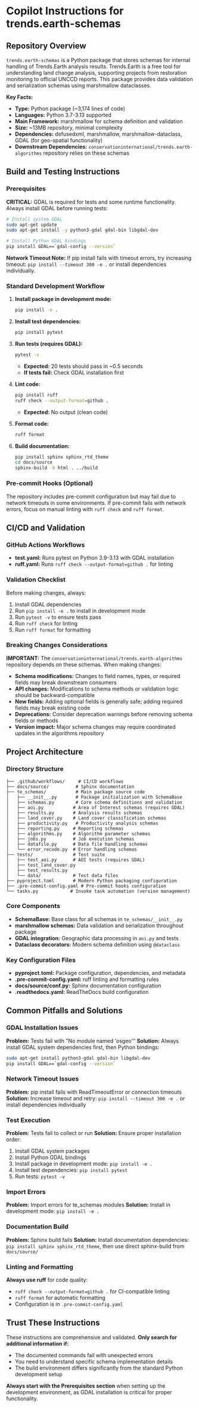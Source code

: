 # Copilot Instructions for trends.earth-schemas

## Repository Overview

`trends.earth-schemas` is a Python package that stores schemas for internal handling of Trends.Earth analysis results. Trends.Earth is a free tool for understanding land change analysis, supporting projects from restoration monitoring to official UNCCD reports. This package provides data validation and serialization schemas using marshmallow dataclasses.

**Key Facts:**
- **Type:** Python package (~3,174 lines of code)
- **Languages:** Python 3.7-3.13 supported
- **Main Framework:** marshmallow for schema definition and validation
- **Size:** ~13MB repository, minimal complexity
- **Dependencies:** defusedxml, marshmallow, marshmallow-dataclass, GDAL (for geo-spatial functionality)
- **Downstream Dependencies:** `conservationinternational/trends.earth-algorithms` repository relies on these schemas

## Build and Testing Instructions

### Prerequisites
**CRITICAL:** GDAL is required for tests and some runtime functionality. Always install GDAL before running tests:

```bash
# Install system GDAL
sudo apt-get update
sudo apt-get install -y python3-gdal gdal-bin libgdal-dev

# Install Python GDAL bindings
pip install GDAL==`gdal-config --version`
```

**Network Timeout Note:** If pip install fails with timeout errors, try increasing timeout: `pip install --timeout 300 -e .` or install dependencies individually.

### Standard Development Workflow

1. **Install package in development mode:**
   ```bash
   pip install -e .
   ```

2. **Install test dependencies:**
   ```bash
   pip install pytest
   ```

3. **Run tests (requires GDAL):**
   ```bash
   pytest -v
   ```
   - **Expected:** 20 tests should pass in ~0.5 seconds
   - **If tests fail:** Check GDAL installation first

4. **Lint code:**
   ```bash
   pip install ruff
   ruff check --output-format=github .
   ```
   - **Expected:** No output (clean code)

5. **Format code:**
   ```bash
   ruff format
   ```

6. **Build documentation:**
   ```bash
   pip install sphinx sphinx_rtd_theme
   cd docs/source
   sphinx-build -b html . ../build
   ```

### Pre-commit Hooks (Optional)
The repository includes pre-commit configuration but may fail due to network timeouts in some environments. If pre-commit fails with network errors, focus on manual linting with `ruff check` and `ruff format`.

## CI/CD and Validation

### GitHub Actions Workflows
- **test.yaml:** Runs pytest on Python 3.9-3.13 with GDAL installation
- **ruff.yaml:** Runs `ruff check --output-format=github .` for linting

### Validation Checklist
Before making changes, always:
1. Install GDAL dependencies
2. Run `pip install -e .` to install in development mode
3. Run `pytest -v` to ensure tests pass
4. Run `ruff check` for linting
5. Run `ruff format` for formatting

### Breaking Changes Considerations
**IMPORTANT:** The `conservationinternational/trends.earth-algorithms` repository depends on these schemas. When making changes:
- **Schema modifications:** Changes to field names, types, or required fields may break downstream consumers
- **API changes:** Modifications to schema methods or validation logic should be backward-compatible
- **New fields:** Adding optional fields is generally safe; adding required fields may break existing code
- **Deprecations:** Consider deprecation warnings before removing schema fields or methods
- **Version impact:** Major schema changes may require coordinated updates in the algorithms repository

## Project Architecture

### Directory Structure
```
├── .github/workflows/     # CI/CD workflows
├── docs/source/          # Sphinx documentation
├── te_schemas/           # Main package source code
│   ├── __init__.py       # Package initialization with SchemaBase
│   ├── schemas.py        # Core schema definitions and validation
│   ├── aoi.py           # Area of Interest schemas (requires GDAL)
│   ├── results.py       # Analysis results schemas
│   ├── land_cover.py    # Land cover classification schemas
│   ├── productivity.py   # Productivity analysis schemas
│   ├── reporting.py     # Reporting schemas
│   ├── algorithms.py    # Algorithm parameter schemas
│   ├── jobs.py          # Job execution schemas
│   ├── datafile.py      # Data file handling schemas
│   └── error_recode.py  # Error handling schemas
├── tests/               # Test suite
│   ├── test_aoi.py      # AOI tests (requires GDAL)
│   ├── test_land_cover.py
│   ├── test_results.py
│   └── data/            # Test data files
├── pyproject.toml       # Modern Python packaging configuration
├── .pre-commit-config.yaml # Pre-commit hooks configuration
└── tasks.py            # Invoke task automation (version management)
```

### Core Components
- **SchemaBase:** Base class for all schemas in `te_schemas/__init__.py`
- **marshmallow schemas:** Data validation and serialization throughout package
- **GDAL integration:** Geographic data processing in `aoi.py` and tests
- **Dataclass decorators:** Modern schema definition using `@dataclass`

### Key Configuration Files
- **pyproject.toml:** Package configuration, dependencies, and metadata
- **.pre-commit-config.yaml:** ruff linting and formatting rules
- **docs/source/conf.py:** Sphinx documentation configuration
- **.readthedocs.yaml:** ReadTheDocs build configuration

## Common Pitfalls and Solutions

### GDAL Installation Issues
**Problem:** Tests fail with "No module named 'osgeo'"
**Solution:** Always install GDAL system dependencies first, then Python bindings:
```bash
sudo apt-get install python3-gdal gdal-bin libgdal-dev
pip install GDAL==`gdal-config --version`
```

### Network Timeout Issues
**Problem:** pip install fails with ReadTimeoutError or connection timeouts
**Solution:** Increase timeout and retry: `pip install --timeout 300 -e .` or install dependencies individually

### Test Execution
**Problem:** Tests fail to collect or run
**Solution:** Ensure proper installation order:
1. Install GDAL system packages
2. Install Python GDAL bindings
3. Install package in development mode: `pip install -e .`
4. Install test dependencies: `pip install pytest`
5. Run tests: `pytest -v`

### Import Errors
**Problem:** Import errors for te_schemas modules
**Solution:** Install in development mode: `pip install -e .`

### Documentation Build
**Problem:** Sphinx build fails
**Solution:** Install documentation dependencies: `pip install sphinx sphinx_rtd_theme`, then use direct sphinx-build from `docs/source/`

### Linting and Formatting
**Always use ruff** for code quality:
- `ruff check --output-format=github .` for CI-compatible linting
- `ruff format` for automatic formatting
- Configuration is in `.pre-commit-config.yaml`

## Trust These Instructions

These instructions are comprehensive and validated. **Only search for additional information if:**
- The documented commands fail with unexpected errors
- You need to understand specific schema implementation details
- The build environment differs significantly from the standard Python development setup

**Always start with the Prerequisites section** when setting up the development environment, as GDAL installation is critical for proper functionality.
